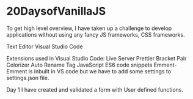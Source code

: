 # 20DaysofVanillaJS
To get high level overview, I have taken up a challenge to develop applications without using any fancy JS frameworks, CSS frameworks.

Text Editor 
Visual Studio Code

Extensions used in Visual Studio Code:
Live Server
Prettier
Bracket Pair Colorizer 
Auto Rename Tag
JavaScript ES6 code snippets
Emment- Emment is inbuilt in VS code but we have to add some settings to settings.json file.


Day 1
I have created and validated a form with User defined functions. 

